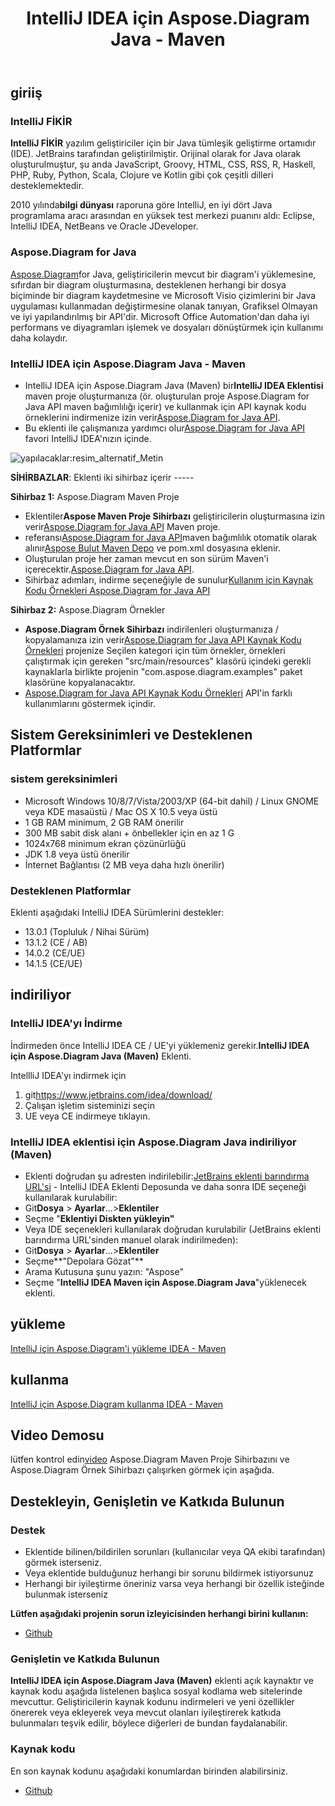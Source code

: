 ﻿---
title: IntelliJ IDEA için Aspose.Diagram Java - Maven
type: docs
weight: 20
url: /tr/java/aspose-diagram-java-for-intellij-idea-maven/
---
## **giriiş**
### **IntelliJ FİKİR**
**IntelliJ FİKİR** yazılım geliştiriciler için bir Java tümleşik geliştirme ortamıdır (IDE). JetBrains tarafından geliştirilmiştir. Orijinal olarak for Java olarak oluşturulmuştur, şu anda JavaScript, Groovy, HTML, CSS, RSS, R, Haskell, PHP, Ruby, Python, Scala, Clojure ve Kotlin gibi çok çeşitli dilleri desteklemektedir.

 2010 yılında**bilgi dünyası** raporuna göre IntelliJ, en iyi dört Java programlama aracı arasından en yüksek test merkezi puanını aldı: Eclipse, IntelliJ IDEA, NetBeans ve Oracle JDeveloper.
### **Aspose.Diagram for Java**
[Aspose.Diagram](https://products.aspose.com/diagram/java/)for Java, geliştiricilerin mevcut bir diagram'i yüklemesine, sıfırdan bir diagram oluşturmasına, desteklenen herhangi bir dosya biçiminde bir diagram kaydetmesine ve Microsoft Visio çizimlerini bir Java uygulaması kullanmadan değiştirmesine olanak tanıyan, Grafiksel Olmayan ve iyi yapılandırılmış bir API'dir. Microsoft Office Automation'dan daha iyi performans ve diyagramları işlemek ve dosyaları dönüştürmek için kullanımı daha kolaydır.
### **IntelliJ IDEA için Aspose.Diagram Java - Maven**
-  IntelliJ IDEA için Aspose.Diagram Java (Maven) bir**IntelliJ IDEA Eklentisi** maven proje oluşturmanıza (ör. oluşturulan proje Aspose.Diagram for Java API maven bağımlılığı içerir) ve kullanmak için API kaynak kodu örneklerini indirmenize izin verir[Aspose.Diagram for Java API](https://products.aspose.com/diagram/java/).
-  Bu eklenti ile çalışmanıza yardımcı olur[Aspose.Diagram for Java API](https://products.aspose.com/diagram/java/) favori IntelliJ IDEA'nızın içinde.

![yapılacaklar:resim_alternatif_Metin](http://i.imgur.com/KWKGljg.png)


**SİHİRBAZLAR**:
Eklenti iki sihirbaz içerir -----

**Sihirbaz 1:** Aspose.Diagram Maven Proje

-  Eklentiler**Aspose Maven Proje Sihirbazı** geliştiricilerin oluşturmasına izin verir[Aspose.Diagram for Java API](https://products.aspose.com/diagram/java/) Maven proje.
-  referansı[Aspose.Diagram for Java API](https://products.aspose.com/diagram/java/)maven bağımlılık otomatik olarak alınır[Aspose Bulut Maven Depo](hhttps://repository.aspose.com/webapp/#/artifacts/browse/tree/General/repo/com/aspose/aspose-diagram) ve pom.xml dosyasına eklenir.
-  Oluşturulan proje her zaman mevcut en son sürüm Maven'i içerecektir.[Aspose.Diagram for Java API](http://www.aspose.com/java/diagram-component.aspx).
-  Sihirbaz adımları, indirme seçeneğiyle de sunulur[Kullanım için Kaynak Kodu Örnekleri Aspose.Diagram for Java API](https://github.com/asposediagram/Aspose.Diagram-for-Java/tree/master/Examples)

**Sihirbaz 2:** Aspose.Diagram Örnekler

- **Aspose.Diagram Örnek Sihirbazı** indirilenleri oluşturmanıza / kopyalamanıza izin verir[Aspose.Diagram for Java API Kaynak Kodu Örnekleri](https://github.com/asposediagram/Aspose.Diagram-for-Java/tree/master/Examples) projenize Seçilen kategori için tüm örnekler, örnekleri çalıştırmak için gereken "src/main/resources" klasörü içindeki gerekli kaynaklarla birlikte projenin "com.aspose.diagram.examples" paket klasörüne kopyalanacaktır.
- [Aspose.Diagram for Java API Kaynak Kodu Örnekleri](https://github.com/asposediagram/Aspose.Diagram-for-Java/tree/master/Examples) API'in farklı kullanımlarını göstermek içindir.
## **Sistem Gereksinimleri ve Desteklenen Platformlar**
### **sistem gereksinimleri**
- Microsoft Windows 10/8/7/Vista/2003/XP (64-bit dahil) / Linux GNOME veya KDE masaüstü / Mac OS X 10.5 veya üstü
- 1 GB RAM minimum, 2 GB RAM önerilir
- 300 MB sabit disk alanı + önbellekler için en az 1 G
- 1024x768 minimum ekran çözünürlüğü
- JDK 1.8 veya üstü önerilir
- İnternet Bağlantısı (2 MB veya daha hızlı önerilir)
### **Desteklenen Platformlar**
Eklenti aşağıdaki IntelliJ IDEA Sürümlerini destekler:

- 13.0.1 (Topluluk / Nihai Sürüm)
- 13.1.2 (CE / AB)
- 14.0.2 (CE/UE)
- 14.1.5 (CE/UE)
## **indiriliyor**
### **IntelliJ IDEA'yı İndirme**
 İndirmeden önce IntelliJ IDEA CE / UE'yi yüklemeniz gerekir.**IntelliJ IDEA için Aspose.Diagram Java (Maven)** Eklenti.

IntellliJ IDEA'yı indirmek için

1.  git<https://www.jetbrains.com/idea/download/>
1. Çalışan işletim sisteminizi seçin
1. UE veya CE indirmeye tıklayın.
### **IntelliJ IDEA eklentisi için Aspose.Diagram Java indiriliyor (Maven)**
-  Eklenti doğrudan şu adresten indirilebilir:[JetBrains eklenti barındırma URL'si](https://goo.gl/JjSReR) - IntelliJ IDEA Eklenti Deposunda
ve daha sonra IDE seçeneği kullanılarak kurulabilir:
 - Git**Dosya** > **Ayarlar**...>**Eklentiler**
 - Seçme "**Eklentiyi Diskten yükleyin"**
-  Veya IDE seçenekleri kullanılarak doğrudan kurulabilir (JetBrains eklenti barındırma URL'sinden manuel olarak indirilmeden):
 - Git**Dosya** > **Ayarlar**...>**Eklentiler**
 - Seçme**"Depolara Gözat"**
 - Arama Kutusuna şunu yazın: "Aspose"
 - Seçme "**IntelliJ IDEA Maven için Aspose.Diagram Java**"yüklenecek eklenti.
## **yükleme**
[IntelliJ için Aspose.Diagram'i yükleme IDEA - Maven](/diagram/tr/java/installing-and-using-aspose-diagram-for-intellij-idea-maven/#installing)
## **kullanma**
[IntelliJ için Aspose.Diagram kullanma IDEA - Maven](/diagram/tr/java/installing-and-using-aspose-diagram-for-intellij-idea-maven/#using)
## **Video Demosu**
 lütfen kontrol edin[video](https://youtu.be/-xC88uuv4eI) Aspose.Diagram Maven Proje Sihirbazını ve Aspose.Diagram Örnek Sihirbazı çalışırken görmek için aşağıda.
## **Destekleyin, Genişletin ve Katkıda Bulunun**
### **Destek**
- Eklentide bilinen/bildirilen sorunları (kullanıcılar veya QA ekibi tarafından) görmek isterseniz.
- Veya eklentide bulduğunuz herhangi bir sorunu bildirmek istiyorsunuz
- Herhangi bir iyileştirme öneriniz varsa veya herhangi bir özellik isteğinde bulunmak isterseniz

**Lütfen aşağıdaki projenin sorun izleyicisinden herhangi birini kullanın:**

- [Github](https://github.com/asposediagram/Aspose.Diagram-for-Java/issues)
### **Genişletin ve Katkıda Bulunun**
**IntelliJ IDEA için Aspose.Diagram Java (Maven)** eklenti açık kaynaktır ve kaynak kodu aşağıda listelenen başlıca sosyal kodlama web sitelerinde mevcuttur. Geliştiricilerin kaynak kodunu indirmeleri ve yeni özellikler önererek veya ekleyerek veya mevcut olanları iyileştirerek katkıda bulunmaları teşvik edilir, böylece diğerleri de bundan faydalanabilir.
### **Kaynak kodu**
En son kaynak kodunu aşağıdaki konumlardan birinden alabilirsiniz.

- [Github](https://github.com/aspose-diagram/Aspose.Diagram-for-Java/tree/master/Plugins/Aspose_Diagram_Java_for_IntelliJ(Maven))
